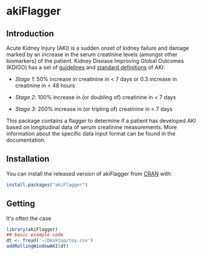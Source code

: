 
# akiFlagger

<!-- badges: start -->
<!-- badges: end -->

## Introduction

Acute Kidney Injury (AKI) is a sudden onset of kidney failure and damage marked by an increase in the serum creatinine levels (amongst other biomarkers) of the patient. Kidney Disease Improving Global Outcomes (KDIGO) has a set of [guidelines](https://kdigo.org/guidelines/acute-kidney-injury/) and [standard definitions](http://www.european-renal-best-practice.org/sites/default/files/u33/ndt.gfs375.full_.pdf) of AKI:

* *Stage 1*: 50% increase in creatinine in < 7 days or 0.3 increase in creatinine in < 48 hours

* *Stage 2*: 100% increase in (or doubling of) creatinine in < 7 days

* *Stage 3*: 200% increase in (or tripling of) creatinine in < 7 days

This package contains a flagger to determine if a patient has developed AKI based on longitudinal data of serum creatinine measurements. More information about the specific data input format can be found in the documentation.

## Installation

You can install the released version of akiFlagger from [CRAN](https://CRAN.R-project.org) with:

``` r
install.packages("akiFlagger")
```

## Getting

It's often the case

``` r
library(akiFlagger)
## basic example code
dt <- fread('~/Desktop/toy.csv')
addRollingWindowAKI(dt)

```

